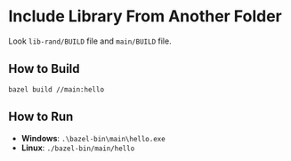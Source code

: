 # Include Library From Another Folder

Look ```lib-rand/BUILD``` file and ```main/BUILD``` file.

## How to Build
```bazel build //main:hello```

## How to Run
- **Windows**: ```.\bazel-bin\main\hello.exe```
- **Linux**: ```./bazel-bin/main/hello```